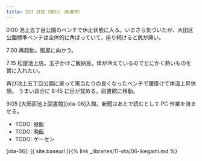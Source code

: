 ```yaml
---
title: 523 日目（晴れ）（執筆中）
---
```


0:00 池上五丁目公園のベンチで休止状態に入る。いまさら気づいたが、大田区公園標準ベンチは全体的に角ばっていて、座り続けると尻が痛い。

7:00 再起動。飯屋に向かう。

7:15 松屋池上店。玉子かけご飯納豆。体が冷えているのでとにかく熱いものを胃に入れたい。

再び池上五丁目公園に戻って陽当たりの良くなったベンチで腰掛けて体温上昇休憩。
うまい具合に 8:45 に目が覚める。図書館に移動。

9:05 [大田区池上図書館][ota-06]入館。新聞はあとで読むとして PC 作業を済ませる。

* TODO: 昼飯
* TODO: 晩飯
* TODO: ゲーセン

[ota-06]: {{ site.baseurl }}{% link _libraries/11-ota/06-ikegami.md %}
